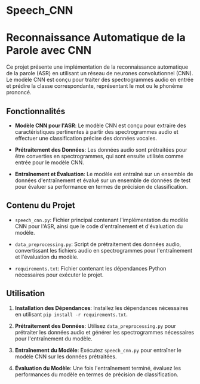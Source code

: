 # Speech_CNN

# Reconnaissance Automatique de la Parole avec CNN

Ce projet présente une implémentation de la reconnaissance automatique de la parole (ASR) en utilisant un réseau de neurones convolutionnel (CNN). Le modèle CNN est conçu pour traiter des spectrogrammes audio en entrée et prédire la classe correspondante, représentant le mot ou le phonème prononcé.

## Fonctionnalités

- **Modèle CNN pour l'ASR**: Le modèle CNN est conçu pour extraire des caractéristiques pertinentes à partir des spectrogrammes audio et effectuer une classification précise des données vocales.
  
- **Prétraitement des Données**: Les données audio sont prétraitées pour être converties en spectrogrammes, qui sont ensuite utilisés comme entrée pour le modèle CNN.

- **Entraînement et Évaluation**: Le modèle est entraîné sur un ensemble de données d'entraînement et évalué sur un ensemble de données de test pour évaluer sa performance en termes de précision de classification.

## Contenu du Projet

- `speech_cnn.py`: Fichier principal contenant l'implémentation du modèle CNN pour l'ASR, ainsi que le code d'entraînement et d'évaluation du modèle.

- `data_preprocessing.py`: Script de prétraitement des données audio, convertissant les fichiers audio en spectrogrammes pour l'entraînement et l'évaluation du modèle.

- `requirements.txt`: Fichier contenant les dépendances Python nécessaires pour exécuter le projet.

## Utilisation

1. **Installation des Dépendances**: Installez les dépendances nécessaires en utilisant `pip install -r requirements.txt`.

2. **Prétraitement des Données**: Utilisez `data_preprocessing.py` pour prétraiter les données audio et générer les spectrogrammes nécessaires pour l'entraînement du modèle.

3. **Entraînement du Modèle**: Exécutez `speech_cnn.py` pour entraîner le modèle CNN sur les données prétraitées.

4. **Évaluation du Modèle**: Une fois l'entraînement terminé, évaluez les performances du modèle en termes de précision de classification.


